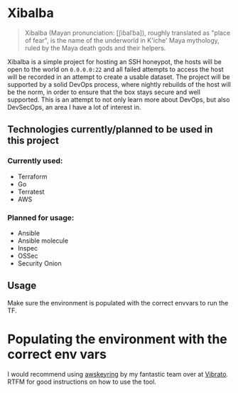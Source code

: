 # Xibalba

> Xibalba (Mayan pronunciation: [ʃiɓalˈɓa]), roughly translated as "place of fear", is the name of the underworld in K'iche' Maya mythology, ruled by the Maya death gods and their helpers.

Xibalba is a simple project for hosting an SSH honeypot, the hosts will be open to the world on `0.0.0.0:22` and all failed attempts to access the host will be recorded in an attempt to create a usable dataset. The project will be supported by a solid DevOps process, where nightly rebuilds of the host will be the norm, in order to ensure that the box stays secure and well supported. This is an attempt to not only learn more about DevOps, but also DevSecOps, an area I have a lot of interest in.

## Technologies currently/planned to be used in this project

### Currently used:
* Terraform
* Go
* Terratest
* AWS

### Planned for usage:
* Ansible
* Ansible molecule
* Inspec
* OSSec
* Security Onion

## Usage
Make sure the environment is populated with the correct envvars to run the TF.

# Populating the environment with the correct env vars
I would recommend using [awskeyring](https://github.com/vibrato/awskeyring) by
my fantastic team over at [Vibrato](https://github.com/vibrato). RTFM for good
instructions on how to use the tool.
